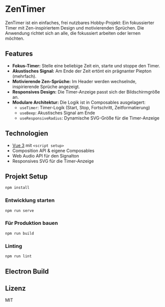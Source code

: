 # ZenTimer

ZenTimer ist ein einfaches, frei nutzbares Hobby-Projekt: Ein fokussierter Timer mit Zen-inspiriertem Design und motivierenden Sprüchen. Die Anwendung richtet sich an alle, die fokussiert arbeiten oder lernen möchten.

## Features

- **Fokus-Timer:** Stelle eine beliebige Zeit ein, starte und stoppe den Timer.
- **Akustisches Signal:** Am Ende der Zeit ertönt ein prägnanter Piepton (mehrfach).
- **Motivierende Zen-Sprüche:** Im Header werden wechselnde, inspirierende Sprüche angezeigt.
- **Responsives Design:** Die Timer-Anzeige passt sich der Bildschirmgröße an.
- **Modulare Architektur:** Die Logik ist in Composables ausgelagert:
  - `useTimer`: Timer-Logik (Start, Stop, Fortschritt, Zeitformatierung)
  - `useBeep`: Akustisches Signal am Ende
  - `useResponsiveRadius`: Dynamische SVG-Größe für die Timer-Anzeige

## Technologien

- [Vue 3](https://vuejs.org/) mit `<script setup>`
- Composition API & eigene Composables
- Web Audio API für den Signalton
- Responsives SVG für die Timer-Anzeige

## Projekt Setup

```bash
npm install
```

### Entwicklung starten

```bash
npm run serve
```

### Für Produktion bauen

```bash
npm run build
```

### Linting

```bash
npm run lint
```

## Electron Build

<!-- Hier später Anleitung für Electron-Builds ergänzen -->

## Lizenz

MIT

